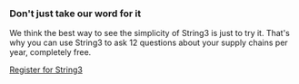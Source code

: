 <h3>Don't just take our word for it</h3>
<p>We think the best way to see the simplicity of String3 is just to try it. That's why you can use String3 to ask 12 questions about your supply chains per year, completely free.</p>
<p class="button register-button">
	<a href="https://app.getstring3.com/account/register/">
		Register for String3
	</a>
</p>
